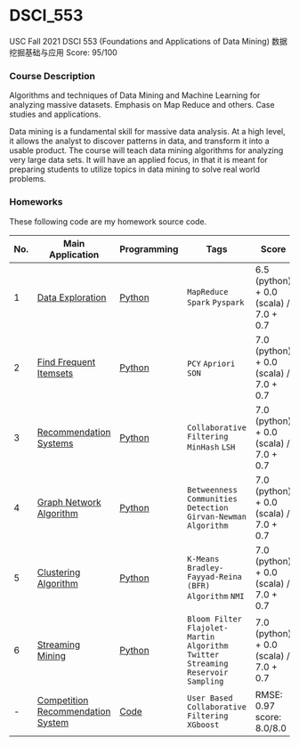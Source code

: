 # DSCI_553
USC Fall 2021 DSCI 553 (Foundations and Applications of Data Mining) 数据挖掘基础与应用 Score: 95/100
### Course Description
Algorithms and techniques of Data Mining and Machine Learning for analyzing massive datasets. Emphasis on Map Reduce and others. Case studies and applications.

Data mining is a fundamental skill for massive data analysis. At a high level, it allows the analyst to discover patterns in data, and transform it into a usable product. The course will teach data mining algorithms for analyzing very large data sets. It will have an applied focus, in that it is meant for preparing students to utilize topics in data mining to solve real world problems.

### Homeworks
These following code are my homework source code.

|No.|    Main Application    |Programming|Tags|Score|
|---|------------------------|-----------|----|-----|
|1|[Data Exploration](https://github.com/Shayne-Yang/DSCI_553/blob/3f2260c1dbf2155cd2a063dc1f72685b15630d09/hw1/Assignment1.pdf)|[Python](https://github.com/Shayne-Yang/DSCI_553/blob/3f2260c1dbf2155cd2a063dc1f72685b15630d09/hw1)|`MapReduce` `Spark` `Pyspark`|6.5 (python) + 0.0 (scala) / 7.0 + 0.7|
|2|[Find Frequent Itemsets](https://github.com/Shayne-Yang/DSCI_553/blob/3f2260c1dbf2155cd2a063dc1f72685b15630d09/hw2/Assignment2.pdf)|[Python](https://github.com/Shayne-Yang/DSCI_553/blob/3f2260c1dbf2155cd2a063dc1f72685b15630d09/hw2)| `PCY` `Apriori` `SON`|7.0 (python) + 0.0 (scala) / 7.0 + 0.7|
|3|[Recommendation Systems](https://github.com/Shayne-Yang/DSCI_553/blob/3f2260c1dbf2155cd2a063dc1f72685b15630d09/hw3/DSCI553HW3.pdf)|[Python](https://github.com/Shayne-Yang/DSCI_553/blob/3f2260c1dbf2155cd2a063dc1f72685b15630d09/hw3)|`Collaborative Filtering` `MinHash` `LSH`|7.0 (python) + 0.0 (scala) / 7.0 + 0.7|
|4|[Graph Network Algorithm](https://github.com/Shayne-Yang/DSCI_553/blob/3f2260c1dbf2155cd2a063dc1f72685b15630d09/hw4/DSCI553HW4.pdf)|[Python](https://github.com/Shayne-Yang/DSCI_553/blob/3f2260c1dbf2155cd2a063dc1f72685b15630d09/hw4)|`Betweenness` `Communities Detection` `Girvan-Newman Algorithm`|7.0 (python) + 0.0 (scala) / 7.0 + 0.7|
|5|[Clustering Algorithm](https://github.com/Shayne-Yang/DSCI_553/blob/3f2260c1dbf2155cd2a063dc1f72685b15630d09/hw5/Assignment%205(1).pdf)|[Python](https://github.com/Shayne-Yang/DSCI_553/blob/3f2260c1dbf2155cd2a063dc1f72685b15630d09/hw5)|`K-Means` `Bradley-Fayyad-Reina (BFR) Algorithm` `NMI`|7.0 (python) + 0.0 (scala) / 7.0 + 0.7|
|6|[Streaming Mining](https://github.com/Shayne-Yang/DSCI_553/blob/3f2260c1dbf2155cd2a063dc1f72685b15630d09/hw6/Assignment%206.pdf)|[Python](https://github.com/Shayne-Yang/DSCI_553/blob/3f2260c1dbf2155cd2a063dc1f72685b15630d09/hw6)|`Bloom Filter` `Flajolet-Martin Algorithm` `Twitter Streaming` `Reservoir Sampling`|7.0 (python) + 0.0 (scala) / 7.0 + 0.7|
|-|[Competition Recommendation System](https://github.com/Shayne-Yang/DSCI_553/blob/3f2260c1dbf2155cd2a063dc1f72685b15630d09/competition/DSCI553Competition.docx.pdf)|[Code](https://github.com/Shayne-Yang/DSCI_553/blob/3f2260c1dbf2155cd2a063dc1f72685b15630d09/competition)|`User Based Collaborative Filtering` `XGboost`|RMSE: 0.97 score: 8.0/8.0|
